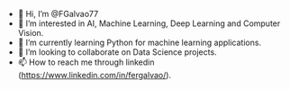 - 👋 Hi, I’m @FGalvao77
- 👀 I’m interested in AI, Machine Learning, Deep Learning and Computer Vision.
- 🌱 I’m currently learning Python for machine learning applications.
- 💞️ I’m looking to collaborate on Data Science projects.
- 📫 How to reach me through linkedin (https://www.linkedin.com/in/fergalvao/).

<!---
FGalvao77/FGalvao77 is a ✨ special ✨ repository because its `README.md` (this file) appears on your GitHub profile.
You can click the Preview link to take a look at your changes.
--->
